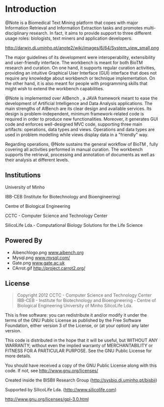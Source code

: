 Introduction
============

@Note is a Biomedical Text Mining platform that copes with major Information Retrieval and Information Extraction tasks and promotes multi-disciplinary research. In fact, it aims to provide support to three different usage roles: biologists, text miners and application developers.

http://darwin.di.uminho.pt/anote2/wiki/images/6/64/System_view_small.png

The major guidelines of its development were interoperability, extensibility and user-friendly interface. The workbench is meant for both BioTM research and curation. On one hand, it supports regular curation activities, providing an intuitive Graphical User Interface (GUI) interface that does not require any knowledge about workbench or technique implementation. On the other hand, it is also meant for people with programming skills that might wish to extend the workbench capabilities.

@Note is implemented over AIBench , a JAVA framework meant to ease the development of Artificial Intelligence and Data Analysis applications. The main strengths of AIBench are its clear design and available services. Its design is problem-independent, minimum framework-related code is required in order to produce new functionalities. Moreover, it generates GUI code and enforces well-designed MVC code, supporting three main artifacts: operations, data types and views. Operations and data types are used in problem modelling while views display data in a "friendly" way.

Regarding operations, @Note sustains the general workflow of BioTM , fully covering all activities performed in manual curation. The workbench supports the retrieval, processing and annotation of documents as well as their analysis at different levels.

Institutions
------------

University of Minho

IBB-CEB (Institute for Biotechnology and Bioengineering)

Centre of Biological Engineering

CCTC - Computer Science and Technology Center

SilicoLife Lda.- Computational Biology Solutions for the Life Science

Powered By
----------

* Aibenchlogo.png www.aibench.org
* Mysql.png www.mysql.com/
* Gate.png www.gate.ac.uk
* CArrot.gif http://project.carrot2.org/

License
-------

> Copyright 2012
> CCTC - Computer Science and Technology Center
> IBB-CEB - Institute for Biotechnology and Bioengineering - Centre of Biological Engineering
> University of Minho
> SilicoLife Lda.

This is free software: you can redistribute it and/or modify 
it under the terms of the GNU Public License as published by 
the Free Software Foundation, either version 3 of the License, or 
(at your option) any later version. 

This code is distributed in the hope that it will be useful, 
but WITHOUT ANY WARRANTY; without even the implied warranty of 
MERCHANTABILITY or FITNESS FOR A PARTICULAR PURPOSE. See the 
GNU Public License for more details. 

You should have received a copy of the GNU Public License 
along with this code. If not, see http://www.gnu.org/licenses/ 

Created inside the BISBII Research Group (http://sysbio.di.uminho.pt/bisbii) 

Supported by SilicoLife Lda. (http://www.silicolife.com)

http://www.gnu.org/licenses/gpl-3.0.html
